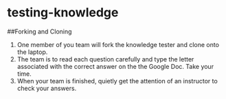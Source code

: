 # testing-knowledge

##Forking and Cloning
1. One member of you team will fork the knowledge tester and clone onto the laptop. 
2. The team is to read each question carefully and type the letter associated with the correct answer on the the Google Doc. Take your time.
3. When your team is finished, quietly get the attention of an instructor to check your answers.

